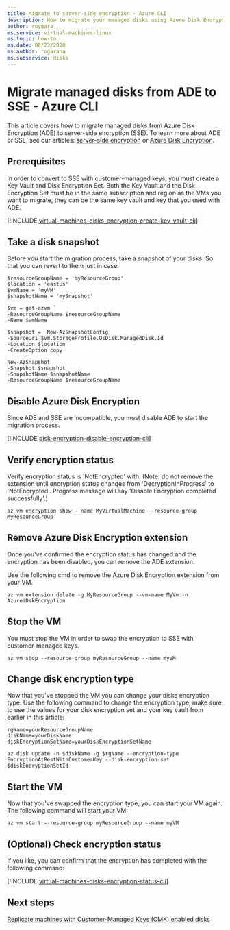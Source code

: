 ```yaml
---
title: Migrate to server-side encryption - Azure CLI
description: How to migrate your managed disks using Azure Disk Encryption to server-side encryption using the Azure CLI.
author: roygara
ms.service: virtual-machines-linux
ms.topic: how-to
ms.date: 06/23/2020
ms.author: rogarana
ms.subservice: disks
---
```


# Migrate managed disks from ADE to SSE - Azure CLI

This article covers how to migrate managed disks from Azure Disk Encryption (ADE) to server-side encryption (SSE). To learn more about ADE or SSE, see our articles: [server-side encryption](disk-encryption.md) or [Azure Disk Encryption](disk-encryption-overview.md).

## Prerequisites

In order to convert to SSE with customer-managed keys, you must create a Key Vault and Disk Encryption Set. Both the Key Vault and the Disk Encryption Set must be in the same subscription and region as the VMs you want to migrate, they can be the same key vault and key that you used with ADE.

[!INCLUDE [virtual-machines-disks-encryption-create-key-vault-cli](../../../includes/virtual-machines-disks-encryption-create-key-vault-cli.md)]


## Take a disk snapshot

Before you start the migration process, take a snapshot of your disks. So that you can revert to them just in case.

```azurecli
$resourceGroupName = 'myResourceGroup' 
$location = 'eastus' 
$vmName = 'myVM'
$snapshotName = 'mySnapshot'

$vm = get-azvm `
-ResourceGroupName $resourceGroupName 
-Name $vmName

$snapshot =  New-AzSnapshotConfig 
-SourceUri $vm.StorageProfile.OsDisk.ManagedDisk.Id 
-Location $location 
-CreateOption copy

New-AzSnapshot 
-Snapshot $snapshot 
-SnapshotName $snapshotName 
-ResourceGroupName $resourceGroupName
```


## Disable Azure Disk Encryption

Since ADE and SSE are incompatible, you must disable ADE to start the migration process.

[!INCLUDE [disk-encryption-disable-encryption-cli](../../../includes/disk-encryption-disable-encryption-cli.md)]

## Verify encryption status

Verify encryption status is 'NotEncrypted' with. (Note: do not remove the extension until encryption status changes from 'DecryptionInProgress' to 'NotEncrypted'. Progress message will say 'Disable Encryption completed successfully'.)

```azurecli
az vm encryption show --name MyVirtualMachine --resource-group MyResourceGroup
```


## Remove Azure Disk Encryption extension 

Once you've confirmed the encryption status has changed and the encryption has been disabled, you can remove the ADE extension.

Use the following cmd to remove the Azure Disk Encryption extension from your VM.

```azurecli
az vm extension delete -g MyResourceGroup --vm-name MyVm -n AzureiDskEncryption
```


## Stop the VM

You must stop the VM in order to swap the encryption to SSE with customer-managed keys.

```azurecli
az vm stop --resource-group myResourceGroup --name myVM
```

## Change disk encryption type

Now that you've stopped the VM you can change your disks encryption type. Use the following command to change the encryption type, make sure to use the values for your disk encryption set and your key vault from earlier in this article:

```azurecli
rgName=yourResourceGroupName
diskName=yourDiskName
diskEncryptionSetName=yourDiskEncryptionSetName
 
az disk update -n $diskName -g $rgName --encryption-type EncryptionAtRestWithCustomerKey --disk-encryption-set $diskEncryptionSetId
```

## Start the VM

Now that you've swapped the encryption type, you can start your VM again. The following command will start your VM:

```azurecli
az vm start --resource-group myResourceGroup --name myVM
```

## (Optional) Check encryption status

If you like, you can confirm that the encryption has completed with the following command:

[!INCLUDE [virtual-machines-disks-encryption-status-cli](../../../includes/virtual-machines-disks-encryption-status-cli.md)]

## Next steps

[Replicate machines with Customer-Managed Keys (CMK) enabled disks](../../site-recovery/azure-to-azure-how-to-enable-replication-cmk-disks.md)